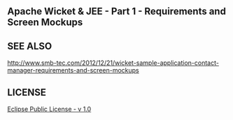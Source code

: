 ## Apache Wicket & JEE - Part 1 - Requirements and Screen Mockups

## SEE ALSO

http://www.smb-tec.com/2012/12/21/wicket-sample-application-contact-manager-requirements-and-screen-mockups

## LICENSE

[Eclipse Public License - v 1.0](http://www.eclipse.org/legal/epl-v10.html)

